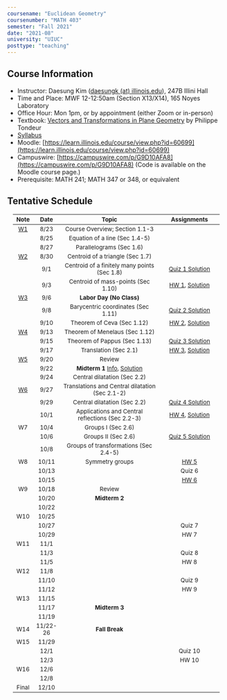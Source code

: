 ```yaml
---
coursename: "Euclidean Geometry"
coursenumber: "MATH 403"
semester: "Fall 2021"
date: "2021-08"
university: "UIUC"
posttype: "teaching"
---
```

## Course Information

- Instructor: Daesung Kim ([daesungk (at) illinois.edu](mailto:daesungk@illinois.edu)), 247B Illini Hall
- Time and Place: MWF 12-12:50am (Section X13/X14), 165 Noyes Laboratory
- Office Hour: Mon 1pm, or by appointment (either Zoom or in-person) 
- Textbook: [Vectors and Transformations in Plane Geometry](https://www.amazon.com/Vectors-Transformations-Geometry-Philippe-Tondeur/dp/0914098284) by Philippe Tondeur 
- [Syllabus](math403-f21-syllabus.pdf)
- Moodle: [https://learn.illinois.edu/course/view.php?id=60699](https://learn.illinois.edu/course/view.php?id=60699) 
- Campuswire: [https://campuswire.com/p/G9D10AFA8](https://campuswire.com/p/G9D10AFA8) (Code is available on the Moodle course page.)
- Prerequisite: MATH 241; MATH 347 or 348, or equivalent

## Tentative Schedule 
| Note            | Date     | Topic                                                       | Assignments                                |
| ---             | ---      | ---                                                         | ---                                        |
| [W1](lec-1.pdf) | 8/23     | Course Overview; Section 1.1-3                              |                                            |
|                 | 8/25     | Equation of a line (Sec 1.4-5)                              |                                            |
|                 | 8/27     | Parallelograms (Sec 1.6)                                    |                                            |
| [W2](lec-2.pdf) | 8/30     | Centroid of a triangle (Sec 1.7)                            |                                            |
|                 | 9/1      | Centroid of a finitely many points (Sec 1.8)                | [Quiz 1 Solution](q-1-sol.pdf)             |
|                 | 9/3      | Centroid of mass-points (Sec 1.10)                          | [HW 1](hw-1.pdf), [Solution](hw-1-sol.pdf) |
| [W3](lec-3.pdf) | 9/6      | **Labor Day (No Class)**                                    |                                            |
|                 | 9/8      | Barycentric coordinates (Sec 1.11)                          | [Quiz 2 Solution](q-2-sol.pdf)             |
|                 | 9/10     | Theorem of Ceva (Sec 1.12)                                  | [HW 2](hw-2.pdf), [Solution](hw-2-sol.pdf) |
| [W4](lec-4.pdf) | 9/13     | Theorem of Menelaus (Sec 1.12)                              |                                            |
|                 | 9/15     | Theorem of Pappus (Sec 1.13)                                | [Quiz 3 Solution](q-3-sol.pdf)             |
|                 | 9/17     | Translation (Sec 2.1)                                       | [HW 3](hw-3.pdf), [Solution](hw-3-sol.pdf) |
| [W5](lec-5.pdf) | 9/20     | Review                                                      |                                            |
|                 | 9/22     | **Midterm 1** [Info](e-1-info.pdf), [Solution](e-1-sol.pdf) |                                            |
|                 | 9/24     | Central dilatation (Sec 2.2)                                |                                            |
| [W6](lec-6.pdf) | 9/27     | Translations and Central dilatation (Sec 2.1-2)             |                                            |
|                 | 9/29     | Central dilatation (Sec 2.2)                                | [Quiz 4 Solution](q-4-sol.pdf)             |
|                 | 10/1     | Applications and Central reflections (Sec 2.2-3)            | [HW 4](hw-4.pdf), [Solution](hw-4-sol.pdf) |
| W7              | 10/4     | Groups I (Sec 2.6)                                          |                                            |
|                 | 10/6     | Groups II (Sec 2.6)                                         | [Quiz 5 Solution](q-5-sol.pdf)             |
|                 | 10/8     | Groups of transformations (Sec 2.4-5)                       |                                            |
| W8              | 10/11    | Symmetry groups                                             | [HW 5](hw-5.pdf)                           |
|                 | 10/13    |                                                             | Quiz 6                                     |
|                 | 10/15    |                                                             | [HW 6](hw-6.pdf)                           |
| W9              | 10/18    | Review                                                      |                                            |
|                 | 10/20    | **Midterm 2**                                               |                                            |
|                 | 10/22    |                                                             |                                            |
| W10             | 10/25    |                                                             |                                            |
|                 | 10/27    |                                                             | Quiz 7                                     |
|                 | 10/29    |                                                             | HW 7                                       |
| W11             | 11/1     |                                                             |                                            |
|                 | 11/3     |                                                             | Quiz 8                                     |
|                 | 11/5     |                                                             | HW 8                                       |
| W12             | 11/8     |                                                             |                                            |
|                 | 11/10    |                                                             | Quiz 9                                     |
|                 | 11/12    |                                                             | HW 9                                       |
| W13             | 11/15    |                                                             |                                            |
|                 | 11/17    | **Midterm 3**                                               |                                            |
|                 | 11/19    |                                                             |                                            |
| W14             | 11/22-26 | **Fall Break**                                              |                                            |
| W15             | 11/29    |                                                             |                                            |
|                 | 12/1     |                                                             | Quiz 10                                    |
|                 | 12/3     |                                                             | HW 10                                      |
| W16             | 12/6     |                                                             |                                            |
|                 | 12/8     |                                                             |                                            |
| Final           | 12/10    |                                                             |                                            |

<style>
table {
    width: 95%;
    margin: 0px auto;
    font-size: 95%;
    text-align: center;
}
table td:first-of-type {
    text-align: center;
}
table td:nth-of-type(2) {
    text-align: center;
}
table td:nth-of-type(4) {
    text-align: center;
}
table th:first-of-type {
    width: 10%;
    text-align: center;
}
table th:nth-of-type(2) {
    width: 10%;
    text-align: center;
}
table th:nth-of-type(3) {
    width: 50%;
    text-align: center;
}
table th:nth-of-type(4) {
    width: 30%;
    text-align: center;
}
</style>
